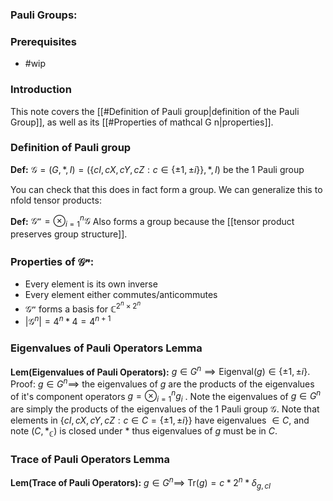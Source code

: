 ### Pauli Groups:
### Prerequisites
- #wip

### Introduction
This note covers the [[#Definition of Pauli group|definition of the Pauli Group]], as well as its [[#Properties of mathcal G n|properties]].

### Definition of Pauli group
**Def:** $\mathcal{G} =(G,*,I)=(\{cI,cX,cY,cZ : c\in \{\pm1,\pm i\}\},*,I)$ be the 1 Pauli group

You can check that this does in fact form a group. 
We can generalize this to nfold tensor products:

**Def:** $\mathcal{G^n}=\otimes_{i=1}^n{\mathcal G}$
Also forms a group because the [[tensor product preserves group structure]].

### Properties of $\mathcal{G^n}$:
- Every element is its own inverse
- Every element either commutes/anticommutes
- $\mathcal{G^n}$ forms a basis for $\mathbb{C}^{2^n\times 2^n}$
- $|\mathcal{G}^n|=4^n *4 = 4^{n+1}$ 

### Eigenvalues of Pauli Operators Lemma
**Lem(Eigenvalues of Pauli Operators):** $g\in G^n\implies \text{Eigenval}(g)\in \{\pm 1, \pm i\}.$
	Proof:
		$g \in G^n \implies$ the eigenvalues of $g$ are the products of the eigenvalues of it's component operators $g = \otimes_{i=1}^{n} g_i$ . Note the eigenvalues of $g\in G^n$ are simply the products of the eigenvalues of the $1$ Pauli group $\mathcal G$. Note that elements in $\{cI, cX,cY,cZ:c\in C=\{\pm 1, \pm i\}\}$ have eigenvalues $\in C$, and note $(C, *_{\mathbb C})$ is closed under $*$ thus eigenvalues of $g$ must be in $C$.  

### Trace of Pauli Operators Lemma
**Lem(Trace of Pauli Operators):** $g\in G^n \implies$ $\text{Tr}(g)=c*2^n*\delta_{g,cI}$
